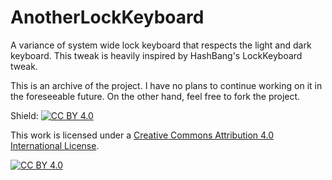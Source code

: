 # AnotherLockKeyboard

A variance of system wide lock keyboard that respects the light and dark keyboard. This tweak is heavily inspired by HashBang's LockKeyboard tweak.

This is an archive of the project. I have no plans to continue working on it in the foreseeable future. On the other hand, feel free to fork the project.

Shield: [![CC BY 4.0][cc-by-shield]][cc-by]

This work is licensed under a [Creative Commons Attribution 4.0 International
License][cc-by].

[![CC BY 4.0][cc-by-image]][cc-by]

[cc-by]: http://creativecommons.org/licenses/by/4.0/
[cc-by-image]: https://i.creativecommons.org/l/by/4.0/88x31.png
[cc-by-shield]: https://img.shields.io/badge/License-CC%20BY%204.0-lightgrey.svg
